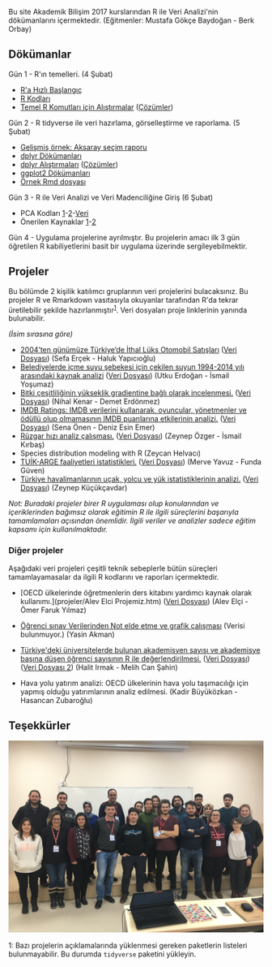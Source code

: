 Bu site Akademik Bilişim 2017 kurslarından R ile Veri Analizi'nin dökümanlarını içermektedir. (Eğitmenler: Mustafa Gökçe Baydoğan - Berk Orbay)

## Dökümanlar

Gün 1 - R'ın temelleri. (4 Şubat)

+ [R'a Hızlı Başlangıç](dokumanlar/RHizliGiris.pdf)
+ [R Kodları](https://raw.githubusercontent.com/r338/ab-2017/master/dokumanlar/baslama.R)
+ [Temel R Komutları için Alıştırmalar](dokumanlar/dokuman_temel_alistirma.html) ([Çözümler](dokumanlar/dokuman_temel_alistirma_cozumler.html))

Gün 2 - R tidyverse ile veri hazırlama, görselleştirme ve raporlama. (5 Şubat)

+ [Gelişmiş örnek: Aksaray seçim raporu](dokumanlar/il_bazi_rapor_Aksaray.html)
+ [dplyr Dökümanları](dokumanlar/dokuman_dplyr.html)
+ [dplyr Alıştırmaları](dokumanlar/dokuman_dplyr_alistirma.html) ([Çözümler](dokumanlar/dokuman_dplyr_alistirma_cozumler.html))
+ [ggplot2 Dökümanları](dokumanlar/dokuman_ggplot2.html)
+ [Örnek Rmd dosyası](https://raw.githubusercontent.com/r338/ab-2017/master/dokumanlar/ornek.Rmd)

Gün 3 - R ile Veri Analizi ve Veri Madenciliğine Giriş (6 Şubat)

+ PCA Kodları [1](https://raw.githubusercontent.com/r338/ab-2017/master/dokumanlar/pca.R)-[2](https://raw.githubusercontent.com/r338/ab-2017/master/dokumanlar/2.R)-[Veri](https://archive.ics.uci.edu/ml/machine-learning-databases/housing/)
+ Önerilen Kaynaklar [1](http://www-bcf.usc.edu/~gareth/ISL/)-[2](http://www.ievbras.ru/ecostat/Kiril/R/Biblio/R_eng/R%20dummies.pdf)

Gün 4 - Uygulama projelerine ayrılmıştır. Bu projelerin amacı ilk 3 gün öğretilen R kabiliyetlerini basit bir uygulama üzerinde sergileyebilmektir.

## Projeler

Bu bölümde 2 kişilik katılımcı gruplarının veri projelerini bulacaksınız. Bu projeler R ve Rmarkdown vasıtasıyla okuyanlar tarafından R'da tekrar üretilebilir şekilde hazırlanmıştır<sup>[1](#myfootnote1)</sup>. Veri dosyaları proje linklerinin yanında bulunabilir.

_(İsim sırasına göre)_

+ [2004’ten günümüze Türkiye’de İthal Lüks Otomobil Satışları](projeler/oto.html) ([Veri Dosyası](https://raw.githubusercontent.com/r338/ab-2017/master/projeler/OtomobilSatisRefined.xlsx)) (Sefa Erçek - Haluk Yapıcıoğlu)
+ [Belediyelerde içme suyu şebekesi için çekilen suyun 1994-2014 yılı arasındaki kaynak analizi](projeler/Sular_07022017.html) ([Veri Dosyası](https://raw.githubusercontent.com/r338/ab-2017/master/projeler/sular.csv)) (Utku Erdoğan - İsmail Yoşumaz)
+ [Bitki çeşitliliğinin yükseklik gradientine bağlı olarak incelenmesi.](projeler/nihaldemet.html) ([Veri Dosyası](https://raw.githubusercontent.com/r338/ab-2017/master/projeler/nregresyon.csv)) (Nihal Kenar - Demet Erdönmez)
+ [IMDB Ratings: IMDB verilerini kullanarak, oyuncular, yönetmenler ve ödüllü olup olmamasının IMDB puanlarına etkilerinin analizi.](projeler/projesenaesin.html) ([Veri Dosyası](https://raw.githubusercontent.com/r338/ab-2017/master/projeler/movies.csv)) (Sena Önen - Deniz Esin Emer)
+ [Rüzgar hızı analiz çalışması.](projeler/ruzgar.html) ([Veri Dosyası](https://raw.githubusercontent.com/ismkir/myrepo1/master/arv.csv)) (Zeynep Özger - İsmail Kırbaş)
+ Species distribution modeling with R (Zeycan Helvacı)
+ [TUİK-ARGE faaliyetleri istatistikleri.](projeler/arge.html) ([Veri Dosyası](https://raw.githubusercontent.com/r338/ab-2017/master/projeler/data.xls)) (Merve Yavuz - Funda Güven)
+ [Türkiye havalimanlarının uçak, yolcu ve yük istatistiklerinin analizi.](projeler/ProjeRmarkDown2.html) ([Veri Dosyası](https://raw.githubusercontent.com/r338/ab-2017/master/projeler/data.csv)) (Zeynep Küçükçavdar)

_Not: Buradaki projeler birer R uygulaması olup konularından ve içeriklerinden bağımsız olarak eğitimin R ile ilgili süreçlerini başarıyla tamamlamaları açısından önemlidir. İlgili veriler ve analizler sadece eğitim kapsamı için kullanılmaktadır._

### Diğer projeler

Aşağıdaki veri projeleri çeşitli teknik sebeplerle bütün süreçleri tamamlayamasalar da ilgili R kodlarını ve raporları içermektedir.

+ [OECD ülkelerinde öğretmenlerin ders kitabını yardımcı kaynak olarak kullanımı.](projeler/Alev Elci Projemiz.htm) ([Veri Dosyası](https://raw.githubusercontent.com/r338/ab-2017/master/projeler/OECDdata.xlsx)) (Alev Elçi - Ömer Faruk Yılmaz)
+ [Öğrenci sınav Verilerinden Not elde etme ve grafik çalışması](projeler/YA.html) (Verisi bulunmuyor.) (Yasin Akman)
+ [Türkiye'deki üniversitelerde bulunan akademisyen sayısı ve akademisye başına düşen öğrenci sayısının R ile değerlendirilmesi.](projeler/projerapor.pdf) ([Veri Dosyası](https://raw.githubusercontent.com/r338/ab-2017/master/projeler/ogrencisayisi.xls)) ([Veri Dosyası 2](https://raw.githubusercontent.com/r338/ab-2017/master/projeler/akademisyensayisi.xlsx)) (Halit Irmak - Melih Can Şahin)

+ Hava yolu yatırım analizi: OECD ülkelerinin hava yolu taşımacılığı için yapmış olduğu yatırımlarının analiz edilmesi. (Kadir Büyüközkan - Hasancan Zubaroğlu)

## Teşekkürler

![](kursfoto.JPG)


<a name="myfootnote1">1</a>: Bazı projelerin açıklamalarında yüklenmesi gereken paketlerin listeleri bulunmayabilir. Bu durumda `tidyverse` paketini yükleyin.
